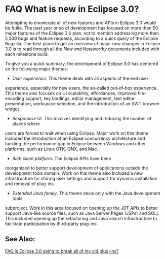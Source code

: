 FAQ What is new in Eclipse 3.0?
===============================

Attempting to enumerate all of new features and APIs in Eclipse 3.0 would be futile. The past year or so of development has focused on more than 50 major features of the Eclipse 3.0 plan, not to mention addressing more than 5,000 bugs and feature requests, according to a quick query of the Eclipse Bugzilla. The best place to get an overview of major new changes in Eclipse 3.0 is to read through all the _New and Noteworthy_ documents included with each milestone build.

To give you a quick summary, the development of Eclipse 3.0 has centered on the following major themes:

*   _User experience_. This theme deals with all aspects of the end user

experience, especially for new users, the so-called out-of-box experience. This theme also focuses on UI scalability, affordances, improved file-encoding support, key bindings, editor management, text editor presentation, workspace selection, and the introduction of an SWT browser widget.</li>

*   _Responsive UI_. This involves identifying and reducing the number of places where

users are forced to wait when using Eclipse. Major work on this theme included the introduction of an Eclipse concurrency architecture and tackling the performance gap in Eclipse between Windows and other platforms, such as Linux GTK, QNX, and Mac. 

*   _Rich client platform_. The Eclipse APIs have been

reorganized to better support development of applications outside the development tools domain. Work on this theme also included a new infrastructure for storing user settings and support for dynamic installation and removal of plug-ins.

*   _Extended Java family_. This theme deals only with the Java development tools

subproject. Work in this area focused on opening up the JDT APIs to better support Java-like source files, such as Java Server Pages (JSPs) and SQLj. This included opening up the refactoring and Java search infrastructure to facilitate participation by third-party plug-ins.
  

See Also:
---------

[FAQ Is Eclipse 3.0 going to break all of my old plug-ins?](./FAQ_Is_Eclipse_3.0_going_to_break_all_of_my_old_plug-ins.md "FAQ Is Eclipse 3.0 going to break all of my old plug-ins?")

  

